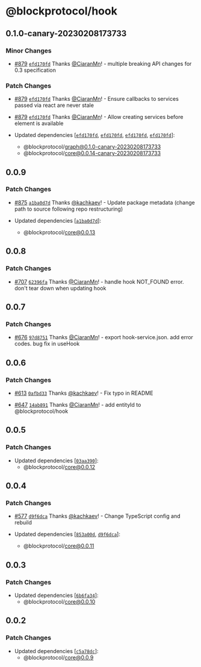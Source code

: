 # @blockprotocol/hook

## 0.1.0-canary-20230208173733

### Minor Changes

- [#879](https://github.com/blockprotocol/blockprotocol/pull/879) [`efd170fd`](https://github.com/blockprotocol/blockprotocol/commit/efd170fdb774b8702d31ead8935025226f7c361e) Thanks [@CiaranMn](https://github.com/CiaranMn)! - multiple breaking API changes for 0.3 specification

### Patch Changes

- [#879](https://github.com/blockprotocol/blockprotocol/pull/879) [`efd170fd`](https://github.com/blockprotocol/blockprotocol/commit/efd170fdb774b8702d31ead8935025226f7c361e) Thanks [@CiaranMn](https://github.com/CiaranMn)! - Ensure callbacks to services passed via react are never stale

- [#879](https://github.com/blockprotocol/blockprotocol/pull/879) [`efd170fd`](https://github.com/blockprotocol/blockprotocol/commit/efd170fdb774b8702d31ead8935025226f7c361e) Thanks [@CiaranMn](https://github.com/CiaranMn)! - Allow creating services before element is available

- Updated dependencies [[`efd170fd`](https://github.com/blockprotocol/blockprotocol/commit/efd170fdb774b8702d31ead8935025226f7c361e), [`efd170fd`](https://github.com/blockprotocol/blockprotocol/commit/efd170fdb774b8702d31ead8935025226f7c361e), [`efd170fd`](https://github.com/blockprotocol/blockprotocol/commit/efd170fdb774b8702d31ead8935025226f7c361e), [`efd170fd`](https://github.com/blockprotocol/blockprotocol/commit/efd170fdb774b8702d31ead8935025226f7c361e)]:
  - @blockprotocol/graph@0.1.0-canary-20230208173733
  - @blockprotocol/core@0.0.14-canary-20230208173733

## 0.0.9

### Patch Changes

- [#875](https://github.com/blockprotocol/blockprotocol/pull/875) [`a1ba0d7d`](https://github.com/blockprotocol/blockprotocol/commit/a1ba0d7d17971ee30586a673ce3d4f5bee6e65d1) Thanks [@kachkaev](https://github.com/kachkaev)! - Update package metadata (change path to source following repo restructuring)

- Updated dependencies [[`a1ba0d7d`](https://github.com/blockprotocol/blockprotocol/commit/a1ba0d7d17971ee30586a673ce3d4f5bee6e65d1)]:
  - @blockprotocol/core@0.0.13

## 0.0.8

### Patch Changes

- [#707](https://github.com/blockprotocol/blockprotocol/pull/707) [`62396fa`](https://github.com/blockprotocol/blockprotocol/commit/62396fa3cc77bb1e70c5501079fe0f9b2cf4ef23) Thanks [@CiaranMn](https://github.com/CiaranMn)! - handle hook NOT_FOUND error. don't tear down when updating hook

## 0.0.7

### Patch Changes

- [#676](https://github.com/blockprotocol/blockprotocol/pull/676) [`97d8751`](https://github.com/blockprotocol/blockprotocol/commit/97d8751a8e700293869d86c6062db9e88c1e24af) Thanks [@CiaranMn](https://github.com/CiaranMn)! - export hook-service.json. add error codes. bug fix in useHook

## 0.0.6

### Patch Changes

- [#613](https://github.com/blockprotocol/blockprotocol/pull/613) [`0afbd33`](https://github.com/blockprotocol/blockprotocol/commit/0afbd330a674765b5c9c1c0c19c1acb8be6a45e7) Thanks [@kachkaev](https://github.com/kachkaev)! - Fix typo in README

- [#647](https://github.com/blockprotocol/blockprotocol/pull/647) [`14ab891`](https://github.com/blockprotocol/blockprotocol/commit/14ab891bc1cdd10fce2b1e8651fa897323c64e15) Thanks [@CiaranMn](https://github.com/CiaranMn)! - add entityId to @blockprotocol/hook

## 0.0.5

### Patch Changes

- Updated dependencies [[`03aa390`](https://github.com/blockprotocol/blockprotocol/commit/03aa3902540114fd341d48a8d0dfa060d27ee71f)]:
  - @blockprotocol/core@0.0.12

## 0.0.4

### Patch Changes

- [#577](https://github.com/blockprotocol/blockprotocol/pull/577) [`d9f6dca`](https://github.com/blockprotocol/blockprotocol/commit/d9f6dca9902867fdde9c2ad0ee93ed80889b12bc) Thanks [@kachkaev](https://github.com/kachkaev)! - Change TypeScript config and rebuild

- Updated dependencies [[`853a00d`](https://github.com/blockprotocol/blockprotocol/commit/853a00df8468b277b8a7f73e2242d686fedc5b3d), [`d9f6dca`](https://github.com/blockprotocol/blockprotocol/commit/d9f6dca9902867fdde9c2ad0ee93ed80889b12bc)]:
  - @blockprotocol/core@0.0.11

## 0.0.3

### Patch Changes

- Updated dependencies [[`6b6fa34`](https://github.com/blockprotocol/blockprotocol/commit/6b6fa3475aa2c8d52daa03244d6b8b9babbcc06e)]:
  - @blockprotocol/core@0.0.10

## 0.0.2

### Patch Changes

- Updated dependencies [[`c5a78dc`](https://github.com/blockprotocol/blockprotocol/commit/c5a78dc448a374750b677f097d3b7287b86274fc)]:
  - @blockprotocol/core@0.0.9
